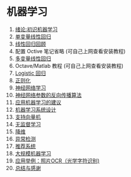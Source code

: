 # 机器学习
1. [绪论:初识机器学习](./Chapter01.md)
2. [单变量线性回归](./Chapter02.md)
3. [线性回归回顾](./Chapter03.md)
4. 配置 Octive 笔记省略 (可自己上网查看安装教程)
5. [多变量线性回归](./Chapter05.md)
6. Octave/Matlab 教程 (可自己上网查看安装教程)
7. [Logistic 回归](./Chapter07.md)
8. [正则化](./Chapter08.md)
9. [神经网络学习](./Chapter09.md)
10. [神经网络参数的反向传播算法](./Chapter09.md)
11. [应用机器学习的建议](./Chapter11.md)
12. [机器学习系统设计](./Chapter12.md)
13. [支持向量机](./Chapter13.md)
14. [无监督学习](./Chapter14.md)
15. [降维](./Chapter15.md)
16. [异常检测](./Chapter16.md)
17. [推荐系统](./Chapter17.md)
18. [大规模机器学习](./Chapter18.md)
19. [应用举例：照片OCR（光学字符识别)](./Chapter19.md)
20. [总结与感谢](./Chapter20.md)